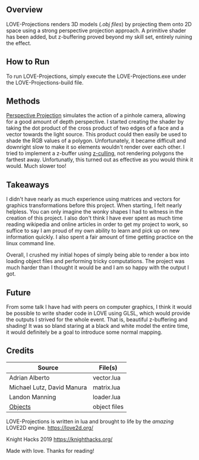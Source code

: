 ## Overview
LOVE-Projections renders 3D models (*.obj files*) by projecting them onto 2D space using a strong perspective projection approach. A primitive shader has been added, but z-buffering proved beyond my skill set, entirely ruining the effect.

## How to Run
To run LOVE-Projections, simply execute the LOVE-Projections.exe under the LOVE-Projections-build file.

## Methods
[Perspective Projection](https://en.wikipedia.org/wiki/3D_projection#Perspective_projection) simulates the action of a pinhole camera, allowing for a good amount of depth perspective. I started creating the shader by taking the dot product of the cross product of two edges of a face and a vector towards the light source. This product could then easily be used to shade the RGB values of a polygon. Unfortunately, it became difficult and downright slow to make it so elements wouldn't render over each other. I tried to implement a z-buffer using [z-culling](https://en.wikipedia.org/wiki/Z-buffering#Z-culling), not rendering polygons the farthest away. Unfortunatly, this turned out as effective as you would think it would. Much slower too!

## Takeaways
I didn't have nearly as much experience using matrices and vectors for graphics transformations before this project. When starting, I felt nearly helpless. You can only imagine the wonky shapes I had to witness in the creation of this project. I also don't think I have ever spent as much time reading wikipedia and online articles in order to get my project to work, so suffice to say I am proud of my own ability to learn and pick up on new information quickly. I also spent a fair amount of time getting practice on the linux command line.

Overall, I crushed my initial hopes of simply being able to render a box into loading object files and performing tricky computations. The project was much harder than I thought it would be and I am so happy with the output I got.

## Future
From some talk I have had with peers on computer graphics, I think it would be possible to write shader code in LOVE using GLSL, which would provide the outputs I strived for the whole event. That is, beautiful z-buffering and shading! It was so bland staring at a black and white model the entire time, it would definitely be a goal to introduce some normal mapping.

## Credits
Source|File(s)
---|---
Adrian Alberto|vector.lua
Michael Lutz, David Manura|matrix.lua
Landon Manning|loader.lua
[Objects](https://people.sc.fsu.edu/~jburkardt/data/obj/obj.html)|object files

LOVE-Projections is written in lua and brought to life by the *amazing* LOVE2D engine.
https://love2d.org/

Knight Hacks 2019
https://knighthacks.org/

Made with love.
Thanks for reading!
